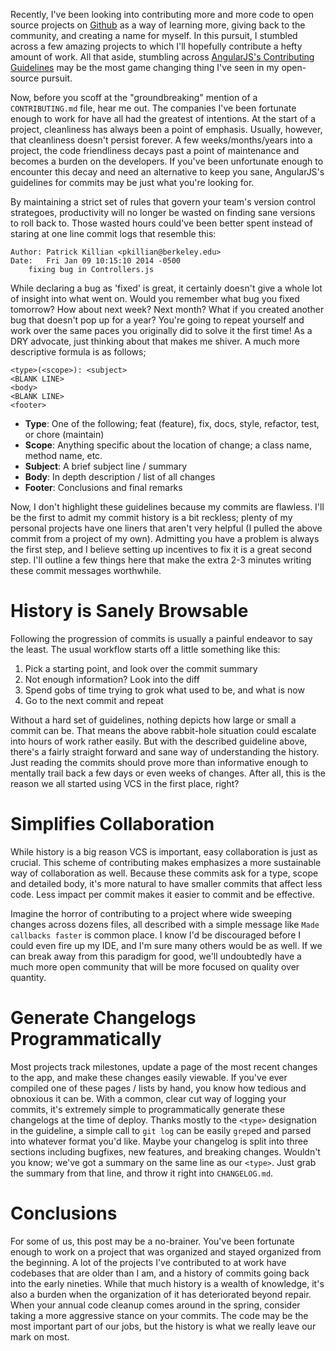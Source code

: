 Recently, I've been looking into contributing more and more code to open source projects on [Github](http://github.com/pkillian) as a way of learning more, giving back to the community, and creating a name for myself. In this pursuit, I stumbled across a few amazing projects to which I'll hopefully contribute a hefty amount of work. All that aside, stumbling across [AngularJS's Contributing Guidelines](https://github.com/angular/angular.js/blob/master/CONTRIBUTING.md#commit-message-format) may be the most game changing thing I've seen in my open-source pursuit.

Now, before you scoff at the "groundbreaking" mention of a `CONTRIBUTING.md` file, hear me out. The companies I've been fortunate enough to work for have all had the greatest of intentions. At the start of a project, cleanliness has always been a point of emphasis. Usually, however, that cleanliness doesn't persist forever. A few weeks/months/years into a project, the code friendliness decays past a point of maintenance and becomes a burden on the developers. If you've been unfortunate enough to encounter this decay and need an alternative to keep you sane, AngularJS's guidelines for commits may be just what you're looking for.<end/>

By maintaining a strict set of rules that govern your team's version control strategoes, productivity will no longer be wasted on finding sane versions to roll back to. Those wasted hours could've been better spent instead of staring at one line commit logs that resemble this:
```
Author: Patrick Killian <pkillian@berkeley.edu>
Date:   Fri Jan 09 10:15:10 2014 -0500
    fixing bug in Controllers.js
```
While declaring a bug as 'fixed' is great, it certainly doesn't give a whole lot of insight into what went on. Would you remember what bug you fixed tomorrow? How about next week? Next month? What if you created another bug that doesn't pop up for a year? You're going to repeat yourself and work over the same paces you originally did to solve it the first time! As a DRY advocate, just thinking about that makes me shiver. A much more descriptive formula is as follows;
```
<type>(<scope>): <subject>
<BLANK LINE>
<body>
<BLANK LINE>
<footer>
```
- __Type__: One of the following; feat (feature), fix, docs, style, refactor, test, or chore (maintain)
- __Scope__: Anything specific about the location of change; a class name, method name, etc.
- __Subject__: A brief subject line / summary
- __Body__: In depth description / list of all changes
- __Footer__: Conclusions and final remarks

Now, I don't highlight these guidelines because my commits are flawless. I'll be the first to admit my commit history is a bit reckless; plenty of my personal projects have one liners that aren't very helpful (I pulled the above commit from a project of my own). Admitting you have a problem is always the first step, and I believe setting up incentives to fix it is a great second step. I'll outline a few things here that make the extra 2-3 minutes writing these commit messages worthwhile.

# History is Sanely Browsable

Following the progression of commits is usually a painful endeavor to say the least. The usual workflow starts off a little something like this:
1. Pick a starting point, and look over the commit summary
2. Not enough information? Look into the diff
3. Spend gobs of time trying to grok what used to be, and what is now
4. Go to the next commit and repeat

Without a hard set of guidelines, nothing depicts how large or small a commit can be. That means the above rabbit-hole situation could escalate into hours of work rather easily. But with the described guideline above, there's a fairly straight forward and sane way of understanding the history. Just reading the commits should prove more than informative enough to mentally trail back a few days or even weeks of changes. After all, this is the reason we all started using VCS in the first place, right?

# Simplifies Collaboration

While history is a big reason VCS is important, easy collaboration is just as crucial. This scheme of contributing makes emphasizes a more sustainable way of collaboration as well. Because these commits ask for a type, scope and detailed body, it's more natural to have smaller commits that affect less code. Less impact per commit makes it easier to commit and be effective.

Imagine the horror of contributing to a project where wide sweeping changes across dozens files, all described with a simple message like `Made callbacks faster` is common place. I know I'd be discouraged before I could even fire up my IDE, and I'm sure many others would be as well. If we can break away from this paradigm for good, we'll undoubtedly have a much more open community that will be more focused on quality over quantity.

# Generate Changelogs Programmatically

Most projects track milestones, update a page of the most recent changes to the app, and make these changes easily viewable. If you've ever compiled one of these pages / lists by hand, you know how tedious and obnoxious it can be. With a common, clear cut way of logging your commits, it's extremely simple to programmatically generate these changelogs at the time of deploy. Thanks mostly to the `<type>` designation in the guideline, a simple call to `git log` can be easily `grep`ed and parsed into whatever format you'd like. Maybe your changelog is split into three sections including bugfixes, new features, and breaking changes. Wouldn't you know; we've got a summary on the same line as our `<type>`. Just grab the summary from that line, and throw it right into `CHANGELOG.md`.

# Conclusions

For some of us, this post may be a no-brainer. You've been fortunate enough to work on a project that was organized and stayed organized from the beginning. A lot of the projects I've contributed to at work have codebases that are older than I am, and a history of commits going back into the early nineties. While that much history is a wealth of knowledge, it's also a burden when the organization of it has deteriorated beyond repair. When your annual code cleanup comes around in the spring, consider taking a more aggressive stance on your commits. The code may be the most important part of our jobs, but the history is what we really leave our mark on most.
